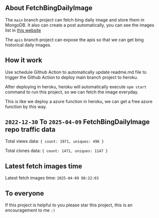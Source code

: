 ## About FetchBingDailyImage

The `main` branch project can fetch bing daily image and store them in MongoDB.
It also can create a post automatically, you can see the images list in [this website](https://oursalbum.netlify.app)

The `apis` branch project can expose the apis so that we can get bing historical daily images.

## How it work

Use schedule Github Action to automatically update readme.md file to trigger the Github Action to deploy main branch project to heroku.

After deploying in heroku, heroku will automatically execute `npm start` command to run this project, so we can fetch the image everyday.

This is like we deploy a azure function in heroku, we can get a free azure function by this way.

## `2022-12-30` To `2025-04-09` FetchBingDailyImage repo traffic data

Total views data: `{ count: 1971, uniques: 496 }`

Total clones data: `{ count: 1471, uniques: 1147 }`

## Latest fetch images time

Latest fetch images time: `2025-04-09 08:22:03`

## To everyone

If this project is helpful to you please star this project, this is an encouragement to me `:)`



